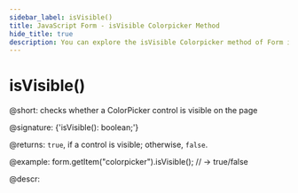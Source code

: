 ```yaml
---
sidebar_label: isVisible()
title: JavaScript Form - isVisible Colorpicker Method 
hide_title: true
description: You can explore the isVisible Colorpicker method of Form in the documentation of the DHTMLX JavaScript UI library. Browse developer guides and API reference, try out code examples and live demos, and download a free 30-day evaluation version of DHTMLX Suite 7.
---
```

 
# isVisible()

@short: checks whether a ColorPicker control is visible on the page

@signature: {'isVisible(): boolean;'}

@returns:
`true`, if a control is visible; otherwise, `false`.

@example:
form.getItem("colorpicker").isVisible(); 
// -> true/false

@descr:
